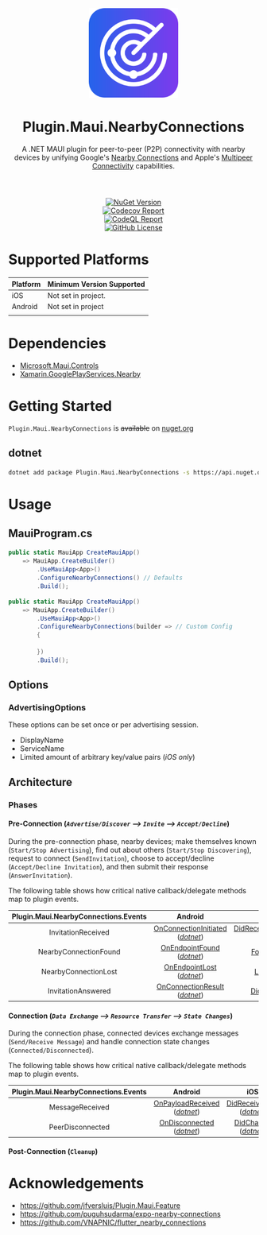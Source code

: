 <div align="center">
  <picture>
    <img src=".assets/nuget.svg" width="180">
  </picture>

  <h1>
    Plugin.Maui.NearbyConnections
  </h1>
  <p>
    A .NET MAUI plugin for peer-to-peer (P2P) connectivity with nearby devices by unifying Google's <a href="https://developers.google.com/nearby/connections/overview" target="_blank">Nearby Connections</a> and Apple's <a href="https://developer.apple.com/documentation/multipeerconnectivity" target="_blank">Multipeer Connectivity</a> capabilities.
  </p>
</div>
<h1>
</h1>
</br>

<div align="center">
  <div>
    <a href="https://www.nuget.org/packages/Plugin.Maui.NearbyConnections">
      <img alt="NuGet Version" src="https://img.shields.io/nuget/v/Plugin.Maui.NearbyConnections">
    </a>
  </div>
  <div>
    <a href="https://codecov.io/gh/phunkeler/Plugin.Maui.NearbyConnections">
      <img alt="Codecov Report" src="https://img.shields.io/codecov/c/gh/phunkeler/Plugin.Maui.NearbyConnections/main?">
    </a>
  </div>
  <div>
    <a href="https://github.com/phunkeler/Plugin.Maui.NearbyConnections/actions/workflows/codeql.yml">
        <img alt="CodeQL Report" src="https://github.com/phunkeler/Plugin.Maui.NearbyConnections/actions/workflows/codeql.yml/badge.svg">
    </a>
  </div>
  <div>
    <a href="https://github.com/phunkeler/Plugin.Maui.NearbyConnections/blob/main/LICENSE">
      <img alt="GitHub License" src="https://img.shields.io/github/license/phunkeler/Plugin.Maui.NearbyConnections">
    </a>
  </div>
  </p>
</div>

# Supported Platforms

| Platform | Minimum Version Supported |
| -------- | ------------------------- |
| iOS      | Not set in project.       |
| Android  | Not set in project        |
|          |                           |

# Dependencies
-   [Microsoft.Maui.Controls]()
-   [Xamarin.GooglePlayServices.Nearby](https://www.nuget.org/packages/Xamarin.GooglePlayServices.Nearby/)

# Getting Started
`Plugin.Maui.NearbyConnections` is ~~available~~ on [nuget.org](https://www.nuget.org/packages/Plugin.Maui.NearbyConnections)

## **dotnet**

```bash
dotnet add package Plugin.Maui.NearbyConnections -s https://api.nuget.org/v3/index.json
```

</details>

# Usage

## MauiProgram.cs

```csharp
public static MauiApp CreateMauiApp()
    => MauiApp.CreateBuilder()
        .UseMauiApp<App>()
        .ConfigureNearbyConnections() // Defaults
        .Build();

```

```csharp
public static MauiApp CreateMauiApp()
    => MauiApp.CreateBuilder()
        .UseMauiApp<App>()
        .ConfigureNearbyConnections(builder => // Custom Config
        {

        })
        .Build();

```

## Options

### AdvertisingOptions
These options can be set once or per advertising session.

-   DisplayName
-   ServiceName
-   Limited amount of arbitrary key/value pairs (_iOS only_)

## Architecture

### Phases

#### **Pre-Connection** (_`Advertise/Discover` --> `Invite` --> `Accept/Decline`_)

During the pre-connection phase, nearby devices; make themselves known (`Start/Stop Advertising`), find out about others (`Start/Stop Discovering`), request to connect (`SendInvitation`), choose to accept/decline (`Accept/Decline Invitation`), and then submit their response (`AnswerInvitation`).

The following table shows how critical native callback/delegate methods map to plugin events.

| Plugin.Maui.NearbyConnections.Events |                                                                                                                                                                                 Android                                                                                                                                                                                 |                                                                                                                                                                        iOS                                                                                                                                                                        |
| :----------------------------------: | :---------------------------------------------------------------------------------------------------------------------------------------------------------------------------------------------------------------------------------------------------------------------------------------------------------------------------------------------------------------------: | :-----------------------------------------------------------------------------------------------------------------------------------------------------------------------------------------------------------------------------------------------------------------------------------------------------------------------------------------------: |
|          InvitationReceived          | [OnConnectionInitiated](https://developers.google.com/android/reference/com/google/android/gms/nearby/connection/ConnectionLifecycleCallback#public-abstract-void-onconnectioninitiated-string-endpointid,-connectioninfo-connectioninfo) (_[dotnet](https://github.com/dotnet/android-libraries/blob/eb048f14d0ac1fd66144572cbca3cc476b353cb5/docs/artifact-list.md)_) | [DidReceiveInvitationFromPeer](<https://developer.apple.com/documentation/multipeerconnectivity/mcnearbyserviceadvertiserdelegate/advertiser(_:didreceiveinvitationfrompeer:withcontext:invitationhandler:)>) (_[dotnet](https://github.com/dotnet/macios/blob/0d3c2e24a0ee88420142fd6710571d1260b99c15/src/multipeerconnectivity.cs#L413-L416)_) |
|        NearbyConnectionFound         |         [OnEndpointFound](https://developers.google.com/android/reference/com/google/android/gms/nearby/connection/EndpointDiscoveryCallback#public-abstract-void-onendpointfound-string-endpointid,-discoveredendpointinfo-info) (_[dotnet](https://github.com/dotnet/android-libraries/blob/eb048f14d0ac1fd66144572cbca3cc476b353cb5/docs/artifact-list.md)_)         |                             [FoundPeer](<https://developer.apple.com/documentation/multipeerconnectivity/mcnearbyservicebrowserdelegate/browser(_:foundpeer:withdiscoveryinfo:)>) (_[dotnet](https://github.com/dotnet/macios/blob/0d3c2e24a0ee88420142fd6710571d1260b99c15/src/multipeerconnectivity.cs#L515-L525)_)                             |
|         NearbyConnectionLost         |                        [OnEndpointLost](https://developers.google.com/android/reference/com/google/android/gms/nearby/connection/EndpointDiscoveryCallback#public-abstract-void-onendpointlost-string-endpointid) (_[dotnet](https://github.com/dotnet/android-libraries/blob/eb048f14d0ac1fd66144572cbca3cc476b353cb5/docs/artifact-list.md)_)                         |                                       [LostPeer](<https://developer.apple.com/documentation/multipeerconnectivity/mcnearbyservicebrowserdelegate/browser(_:lostpeer:)>) (_[dotnet](https://github.com/dotnet/macios/blob/0d3c2e24a0ee88420142fd6710571d1260b99c15/src/multipeerconnectivity.cs#L527-L533)_)                                       |
|          InvitationAnswered          |                                                          [OnConnectionResult](https://developers.google.com/android/reference/com/google/android/gms/nearby/connection/ConnectionLifecycleCallback#public-abstract-void-onconnectionresult-string-endpointid,-connectionresolution-resolution) (_[dotnet]()_)                                                           |                                          [DidChange](<https://developer.apple.com/documentation/multipeerconnectivity/mcsessiondelegate/session(_:peer:didchange:)>) (_[dotnet](https://github.com/dotnet/macios/blob/0d3c2e24a0ee88420142fd6710571d1260b99c15/src/multipeerconnectivity.cs#L250-L257)_)                                          |

#### **Connection** (_`Data Exchange` --> `Resource Transfer` --> `State Changes`_)

During the connection phase, connected devices exchange messages (`Send/Receive Message`) and handle connection state changes (`Connected/Disconnected`).

The following table shows how critical native callback/delegate methods map to plugin events.

| Plugin.Maui.NearbyConnections.Events |                                                                                                                                                                Android                                                                                                                                                                |                                                                                                                                    iOS                                                                                                                                    |
| :----------------------------------: | :-----------------------------------------------------------------------------------------------------------------------------------------------------------------------------------------------------------------------------------------------------------------------------------------------------------------------------------: | :-----------------------------------------------------------------------------------------------------------------------------------------------------------------------------------------------------------------------------------------------------------------------: |
|           MessageReceived            | [OnPayloadReceived](https://developers.google.com/android/reference/com/google/android/gms/nearby/connection/PayloadCallback#public-abstract-void-onpayloadreceived-string-endpointid,-payload-payload) (_[dotnet](https://github.com/dotnet/android-libraries/blob/eb048f14d0ac1fd66144572cbca3cc476b353cb5/docs/artifact-list.md)_) | [DidReceiveData](<https://developer.apple.com/documentation/multipeerconnectivity/mcsessiondelegate/session(_:didreceive:frompeer:)>) (_[dotnet](https://github.com/dotnet/macios/blob/0d3c2e24a0ee88420142fd6710571d1260b99c15/src/multipeerconnectivity.cs#L259-L266)_) |
|           PeerDisconnected           |      [OnDisconnected](https://developers.google.com/android/reference/com/google/android/gms/nearby/connection/ConnectionLifecycleCallback#public-abstract-void-ondisconnected-string-endpointid) (_[dotnet](https://github.com/dotnet/android-libraries/blob/eb048f14d0ac1fd66144572cbca3cc476b353cb5/docs/artifact-list.md)_)       |      [DidChange](<https://developer.apple.com/documentation/multipeerconnectivity/mcsessiondelegate/session(_:peer:didchange:)>) (_[dotnet](https://github.com/dotnet/macios/blob/0d3c2e24a0ee88420142fd6710571d1260b99c15/src/multipeerconnectivity.cs#L250-L257)_)      |

#### **Post-Connection** (`Cleanup`)

# Acknowledgements

-   https://github.com/jfversluis/Plugin.Maui.Feature
-   https://github.com/puguhsudarma/expo-nearby-connections
-   https://github.com/VNAPNIC/flutter_nearby_connections

